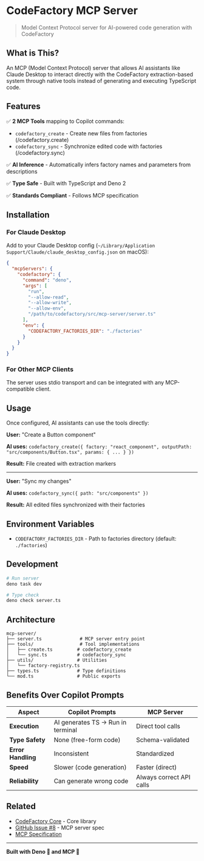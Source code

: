 # CodeFactory MCP Server

> Model Context Protocol server for AI-powered code generation with CodeFactory

## What is This?

An MCP (Model Context Protocol) server that allows AI assistants like Claude Desktop to interact directly with the CodeFactory extraction-based system through native tools instead of generating and executing TypeScript code.

## Features

✅ **2 MCP Tools** mapping to Copilot commands:
- `codefactory_create` - Create new files from factories (/codefactory.create)
- `codefactory_sync` - Synchronize edited code with factories (/codefactory.sync)

✅ **AI Inference** - Automatically infers factory names and parameters from descriptions

✅ **Type Safe** - Built with TypeScript and Deno 2

✅ **Standards Compliant** - Follows MCP specification

## Installation

### For Claude Desktop

Add to your Claude Desktop config (`~/Library/Application Support/Claude/claude_desktop_config.json` on macOS):

```json
{
  "mcpServers": {
    "codefactory": {
      "command": "deno",
      "args": [
        "run",
        "--allow-read",
        "--allow-write",
        "--allow-env",
        "/path/to/codefactory/src/mcp-server/server.ts"
      ],
      "env": {
        "CODEFACTORY_FACTORIES_DIR": "./factories"
      }
    }
  }
}
```

### For Other MCP Clients

The server uses stdio transport and can be integrated with any MCP-compatible client.

## Usage

Once configured, AI assistants can use the tools directly:

**User:** "Create a Button component"

**AI uses:** `codefactory_create({ factory: "react_component", outputPath: "src/components/Button.tsx", params: { ... } })`

**Result:** File created with extraction markers

---

**User:** "Sync my changes"

**AI uses:** `codefactory_sync({ path: "src/components" })`

**Result:** All edited files synchronized with their factories

## Environment Variables

- `CODEFACTORY_FACTORIES_DIR` - Path to factories directory (default: `./factories`)

## Development

```bash
# Run server
deno task dev

# Type check
deno check server.ts
```

## Architecture

```
mcp-server/
├── server.ts              # MCP server entry point
├── tools/                 # Tool implementations
│   ├── create.ts         # codefactory_create
│   └── sync.ts           # codefactory_sync
├── utils/                # Utilities
│   └── factory-registry.ts
├── types.ts              # Type definitions
└── mod.ts                # Public exports
```

## Benefits Over Copilot Prompts

| Aspect | Copilot Prompts | MCP Server |
|--------|----------------|------------|
| **Execution** | AI generates TS → Run in terminal | Direct tool calls |
| **Type Safety** | None (free-form code) | Schema-validated |
| **Error Handling** | Inconsistent | Standardized |
| **Speed** | Slower (code generation) | Faster (direct) |
| **Reliability** | Can generate wrong code | Always correct API calls |

## Related

- [CodeFactory Core](../codefactory/) - Core library
- [GitHub Issue #8](https://github.com/atzufuki/codefactory/issues/8) - MCP server spec
- [MCP Specification](https://modelcontextprotocol.io/)

---

**Built with Deno 🦕 and MCP 🔌**

